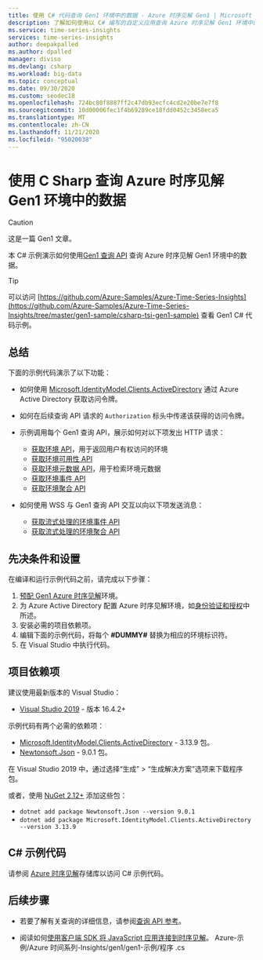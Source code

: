 ```yaml
---
title: 使用 C# 代码查询 Gen1 环境中的数据 - Azure 时序见解 Gen1 | Microsoft Docs
description: 了解如何使用以 C# 编写的自定义应用查询 Azure 时序见解 Gen1 环境中的数据。
ms.service: time-series-insights
services: time-series-insights
author: deepakpalled
ms.author: dpalled
manager: diviso
ms.devlang: csharp
ms.workload: big-data
ms.topic: conceptual
ms.date: 09/30/2020
ms.custom: seodec18
ms.openlocfilehash: 724bc80f8887ff2c47db93ecfc4cd2e20be7e7f8
ms.sourcegitcommit: 10d00006fec1f4b69289ce18fdd0452c3458eca5
ms.translationtype: MT
ms.contentlocale: zh-CN
ms.lasthandoff: 11/21/2020
ms.locfileid: "95020038"
---
```

# <a name="query-data-from-the-azure-time-series-insights-gen1-environment-using-c-sharp"></a>使用 C Sharp 查询 Azure 时序见解 Gen1 环境中的数据

> [!CAUTION]
> 这是一篇 Gen1 文章。

本 C# 示例演示如何使用[Gen1 查询 API](/rest/api/time-series-insights/gen1-query) 查询 Azure 时序见解 Gen1 环境中的数据。

> [!TIP]
> 可以访问 [https://github.com/Azure-Samples/Azure-Time-Series-Insights](https://github.com/Azure-Samples/Azure-Time-Series-Insights/tree/master/gen1-sample/csharp-tsi-gen1-sample) 查看 Gen1 C# 代码示例。

## <a name="summary"></a>总结

下面的示例代码演示了以下功能：

* 如何使用 [Microsoft.IdentityModel.Clients.ActiveDirectory](https://www.nuget.org/packages/Microsoft.IdentityModel.Clients.ActiveDirectory/) 通过 Azure Active Directory 获取访问令牌。

* 如何在后续查询 API 请求的 `Authorization` 标头中传递该获得的访问令牌。

* 示例调用每个 Gen1 查询 API，展示如何对以下项发出 HTTP 请求：
  * [获取环境 API](/rest/api/time-series-insights/gen1-query-api#get-environments-api)，用于返回用户有权访问的环境
  * [获取环境可用性 API](/rest/api/time-series-insights/gen1-query-api#get-environment-availability-api)
  * [获取环境元数据 API](/rest/api/time-series-insights/gen1-query-api#get-environment-metadata-api)，用于检索环境元数据
  * [获取环境事件 API](/rest/api/time-series-insights/gen1-query-api#get-environment-events-api)
  * [获取环境聚合 API](/rest/api/time-series-insights/gen1-query-api#get-environment-aggregates-api)

* 如何使用 WSS 与 Gen1 查询 API 交互以向以下项发送消息：

  * [获取流式处理的环境事件 API](/rest/api/time-series-insights/gen1-query-api#get-environment-events-streamed-api)
  * [获取流式处理的环境聚合 API](/rest/api/time-series-insights/gen1-query-api#get-environment-aggregates-streamed-api)

## <a name="prerequisites-and-setup"></a>先决条件和设置

在编译和运行示例代码之前，请完成以下步骤：

1. [预配 Gen1 Azure 时序见解](./time-series-insights-get-started.md)环境。
1. 为 Azure Active Directory 配置 Azure 时序见解环境，如[身份验证和授权](time-series-insights-authentication-and-authorization.md)中所述。
1. 安装必需的项目依赖项。
1. 编辑下面的示例代码，将每个 **#DUMMY#** 替换为相应的环境标识符。
1. 在 Visual Studio 中执行代码。

## <a name="project-dependencies"></a>项目依赖项

建议使用最新版本的 Visual Studio：

* [Visual Studio 2019](https://visualstudio.microsoft.com/vs/) - 版本 16.4.2+

示例代码有两个必需的依赖项：

* [Microsoft.IdentityModel.Clients.ActiveDirectory](https://www.nuget.org/packages/Microsoft.IdentityModel.Clients.ActiveDirectory/) -  3.13.9 包。
* [Newtonsoft.Json](https://www.nuget.org/packages/Newtonsoft.Json) - 9.0.1 包。

在 Visual Studio 2019 中，通过选择“生成” > “生成解决方案”选项来下载程序包。

或者，使用 [NuGet 2.12+](https://www.nuget.org/) 添加这些包：

* `dotnet add package Newtonsoft.Json --version 9.0.1`
* `dotnet add package Microsoft.IdentityModel.Clients.ActiveDirectory --version 3.13.9`

## <a name="c-sample-code"></a>C# 示例代码

请参阅 [Azure 时序见解](https://github.com/Azure-Samples/Azure-Time-Series-Insights/blob/master/gen1-sample/csharp-tsi-gen1-sample/Program.cs)存储库以访问 C# 示例代码。

## <a name="next-steps"></a>后续步骤

* 若要了解有关查询的详细信息，请参阅[查询 API 参考](/rest/api/time-series-insights/gen1-query-api)。

* 阅读如何[使用客户端 SDK 将 JavaScript 应用连接到时序见解](https://github.com/microsoft/tsiclient)。
Azure-示例/Azure 时间系列-Insights/gen1/gen1-示例/程序 .cs